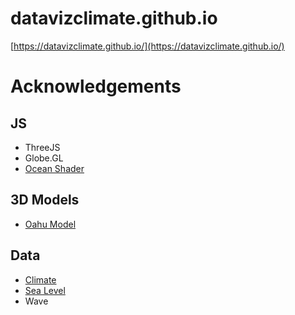 # datavizclimate.github.io
[https://datavizclimate.github.io/](https://datavizclimate.github.io/)




# Acknowledgements

## JS
- ThreeJS
- Globe.GL
- [Ocean Shader](https://github.com/mrdoob/three.js/blob/master/examples/webgl_shaders_ocean.html)

## 3D Models
- [Oahu Model](https://www.thingiverse.com/thing:852502)

## Data
- [Climate](https://www.kaggle.com/datasets/berkeleyearth/climate-change-earth-surface-temperature-data/)
- [Sea Level](https://datahub.io/core/sea-level-rise)
- Wave